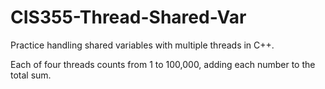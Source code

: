 # CIS355-Thread-Shared-Var
Practice handling shared variables with multiple threads in C++.

Each of four threads counts from 1 to 100,000, adding each number to the total sum. 
